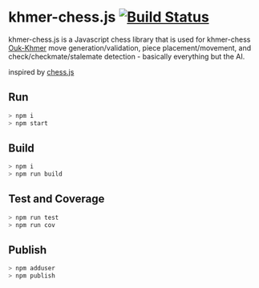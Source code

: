 # khmer-chess.js [![Build Status](https://travis-ci.com/K4us/khmer-chess.js.svg?branch=main)](https://travis-ci.com/K4us/khmer-chess.js)

khmer-chess.js is a Javascript chess library that is used for khmer-chess [Ouk-Khmer](https://en.wikipedia.org/wiki/Ouk-Khmer_(Hill%27s_version)) move generation/validation, piece placement/movement, and check/checkmate/stalemate detection - basically everything but the AI.

inspired by [chess.js](https://github.com/jhlywa/chess.js)

## Run

```bash
> npm i
> npm start
```

## Build

```bash
> npm i
> npm run build
```

## Test and Coverage

```bash
> npm run test
> npm run cov
```

## Publish

```bash
> npm adduser
> npm publish
```
